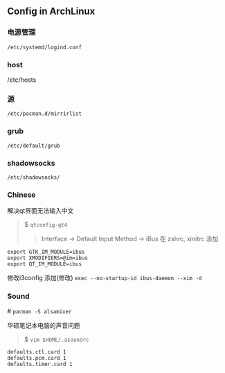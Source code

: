 ## Config in ArchLinux 

### 电源管理

``/etc/systemd/logind.conf``

### host

/etc/hosts

### 源

``/etc/pacman.d/mirrirlist``

### grub

``/etc/default/grub``

### shadowsocks

``/etc/shadowsocks/``

### Chinese

解决qt界面无法输入中文

> $ ``qtconfig-qt4``
> > Interface -> Default Input Method -> iBus
在 zshrc, xinitrc 添加
```shell
export GTK_IM_MODULE=ibus
export XMODIFIERS=@im=ibus
export QT_IM_MODULE=ibus
```
修改i3config 添加(修改) ``exec --no-startup-id ibus-daemon --xim -d``

### Sound

\#  ``pacman -S alsamixer``

华硕笔记本电脑的声音问题

> $ ``vim $HOME/.asoundrc``
```shell
defaults.ctl.card 1
defaults.pcm.card 1
defaults.timer.card 1
```
